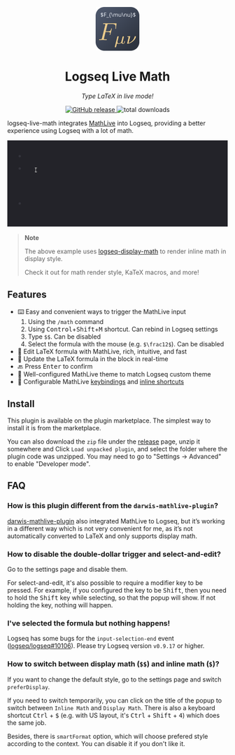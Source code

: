 <p align=center>
  <img src="icon.svg" width="100">
</p>
<h1 align=center>
  Logseq Live Math
</h1>
<p align=center>
  <em>Type LaTeX in live mode!</em>
</p>
<p align=center>
  <a href="https://github.com/AllanChain/logseq-live-math/releases">
    <img src="https://img.shields.io/github/v/release/AllanChain/logseq-live-math" alt="GitHub release">
  </a>
  <img src="https://img.shields.io/github/downloads/AllanChain/logseq-live-math/total" alt="total downloads">
</p>

logseq-live-math integrates [MathLive](https://cortexjs.io/mathlive/) into Logseq, providing a better experience using Logseq with a lot of math.

![live-math-demo](.github/live-math-demo.gif)

> **Note**
> 
> The above example uses [logseq-display-math](https://github.com/AllanChain/logseq-display-math) to render inline math in display style.
>
> Check it out for math render style, KaTeX macros, and more!

## Features

- ⌨️ Easy and convenient ways to trigger the MathLive input
  1. Using the `/math` command
  2. Using <kbd>Control</kbd>+<kbd>Shift</kbd>+<kbd>M</kbd> shortcut. Can rebind in Logseq settings
  3. Type `$$`. Can be disabled
  4. Select the formula with the mouse (e.g. `$\frac12$`). Can be disabled
- 📝 Edit LaTeX formula with MathLive, rich, intuitive, and fast
- 🔄 Update the LaTeX formula in the block in real-time
- 🔙 Press <kbd>Enter</kbd> to confirm
- 🎨 Well-configured MathLive theme to match Logseq custom theme
- 🔧 Configurable MathLive [keybindings](https://cortexjs.io/mathlive/guides/shortcuts/#key-bindings) and [inline shortcuts](https://cortexjs.io/mathlive/guides/shortcuts/#inline-shortcuts)

## Install

This plugin is available on the plugin marketplace. The simplest way to install it is from the marketplace.

You can also download the `zip` file under the [release](https://github.com/AllanChain/logseq-live-math/releases/latest) page, unzip it somewhere and Click `Load unpacked plugin`, and select the folder where the plugin code was unzipped. You may need to go to "Settings -> Advanced" to enable "Developer mode".

## FAQ

### How is this plugin different from the `darwis-mathlive-plugin`?

[darwis-mathlive-plugin](https://github.com/hkgnp/darwis-mathlive-plugin) also integrated MathLive to Logseq, but it’s working in a different way which is not very convenient for me, as it’s not automatically converted to LaTeX and only supports display math.

### How to disable the double-dollar trigger and select-and-edit?

Go to the settings page and disable them.

For select-and-edit, it's also possible to require a modifier key to be pressed.
For example, if you configured the key to be <kbd>Shift</kbd>, then you need to hold the <kbd>Shift</kbd> key while selecting, so that the popup will show. If not holding the key, nothing will happen.

### I've selected the formula but nothing happens!

Logseq has some bugs for the `input-selection-end` event ([logseq/logseq#10106](https://github.com/logseq/logseq/issues/10106)). Please try Logseq version `v0.9.17` or higher.

### How to switch between display math (`$$`) and inline math (`$`)?

If you want to change the default style, go to the settings page and switch `preferDisplay`.

If you need to switch temporarily, you can click on the title of the popup to switch between `Inline Math` and `Display Math`. There is also a keyboard shortcut <kbd>Ctrl</kbd> + <kbd>$</kbd> (e.g. with US layout, it's <kbd>Ctrl</kbd> + <kbd>Shift</kbd> + <kbd>4</kbd>) which does the same job.

Besides, there is `smartFormat` option, which will choose prefered style according to the context. You can disable it if you don't like it.
